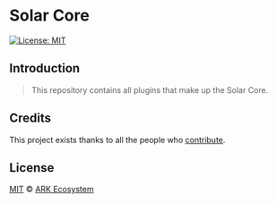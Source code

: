 # Solar Core

[![License: MIT](https://badgen.now.sh/badge/license/MIT/green)](https://opensource.org/licenses/MIT)

## Introduction

> This repository contains all plugins that make up the Solar Core.

## Credits

This project exists thanks to all the people who [contribute](../../contributors).

## License

[MIT](LICENSE) © [ARK Ecosystem](https://ark.io)
